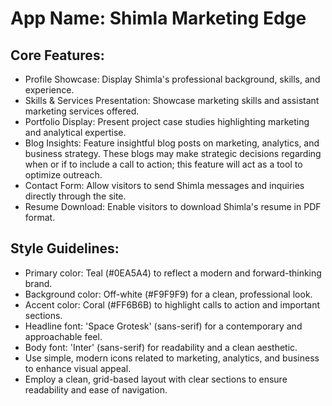 # **App Name**: Shimla Marketing Edge

## Core Features:

- Profile Showcase: Display Shimla's professional background, skills, and experience.
- Skills & Services Presentation: Showcase marketing skills and assistant marketing services offered.
- Portfolio Display: Present project case studies highlighting marketing and analytical expertise.
- Blog Insights: Feature insightful blog posts on marketing, analytics, and business strategy. These blogs may make strategic decisions regarding when or if to include a call to action; this feature will act as a tool to optimize outreach.
- Contact Form: Allow visitors to send Shimla messages and inquiries directly through the site.
- Resume Download: Enable visitors to download Shimla's resume in PDF format.

## Style Guidelines:

- Primary color: Teal (#0EA5A4) to reflect a modern and forward-thinking brand.
- Background color: Off-white (#F9F9F9) for a clean, professional look.
- Accent color: Coral (#FF6B6B) to highlight calls to action and important sections.
- Headline font: 'Space Grotesk' (sans-serif) for a contemporary and approachable feel.
- Body font: 'Inter' (sans-serif) for readability and a clean aesthetic.
- Use simple, modern icons related to marketing, analytics, and business to enhance visual appeal.
- Employ a clean, grid-based layout with clear sections to ensure readability and ease of navigation.